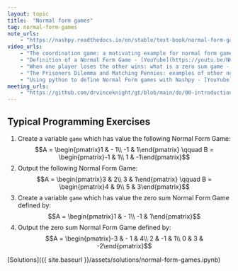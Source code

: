 ```yaml
---
layout: topic
title:  "Normal form games"
tag: normal-form-games
note_urls:
    - "https://nashpy.readthedocs.io/en/stable/text-book/normal-form-games.html#"
video_urls:
    - "The coordination game: a motivating example for normal form games - [YouTube](https://youtu.be/mDAB0R9_ID4) - [Private](https://cardiff.cloud.panopto.eu/Panopto/Pages/Viewer.aspx?id=04855f5d-ac48-4d6e-a16c-af93010f7dac)"
    - "Definition of a Normal Form Game - [YouYube](https://youtu.be/NK--LyLIxxY) - [Private](https://cardiff.cloud.panopto.eu/Panopto/Pages/Viewer.aspx?id=5c531e3b-101e-4182-9710-af93010f7dd5)"
    - "When one player loses the other wins: what is a zero sum game - [YouYube](https://youtu.be/sdKv0t1n6eM) - [Private](https://cardiff.cloud.panopto.eu/Panopto/Pages/Viewer.aspx?id=fc3c4472-7d74-410f-b02f-af93010f7e09)"
    - "The Prisoners Dilemma and Matching Pennies: examples of other normal form games - [YouYube](https://youtu.be/lGsN58fEBRU) - [Private](https://cardiff.cloud.panopto.eu/Panopto/Pages/Viewer.aspx?id=b13a398c-3c6a-41d4-b462-af93010f7d6a)"
    - "Using python to define Normal Form games with Nashpy - [YouYube](https://youtu.be/Llj8EU7Zjm4) - [Private](https://cardiff.cloud.panopto.eu/Panopto/Pages/Viewer.aspx?id=584ce47d-f41d-4ad1-922c-af93010f8d7e)"
meeting_urls:
    - "https://github.com/drvinceknight/gt/blob/main/do/00-introduction-to-class.rst"
---
```



## Typical Programming Exercises

1. Create a variable `game` which has value the following Normal Form Game:
   $$A = \begin{pmatrix}1 & - 1\\ -1 & 1\end{pmatrix} \qquad B = \begin{pmatrix}-1 & 1\\ 1 & -1\end{pmatrix}$$
2. Output the following Normal Form Game:
   $$A = \begin{pmatrix}3 & 2\\ 3 & 1\end{pmatrix} \qquad B = \begin{pmatrix}4 & 9\\ 5 & 3\end{pmatrix}$$
3. Create a variable `game` which has value the zero sum Normal Form Game
   defined by:
   $$A = \begin{pmatrix}1 & - 1\\ -1 & 1\end{pmatrix}$$
4. Output the zero sum Normal Form Game
   defined by:
   $$A = \begin{pmatrix}-3 & - 1 & 4\\ 2 & -1 &  1\\ 0 & 3 & -2\end{pmatrix}$$

[Solutions]({{ site.baseurl }}/assets/solutions/normal-form-games.ipynb)
